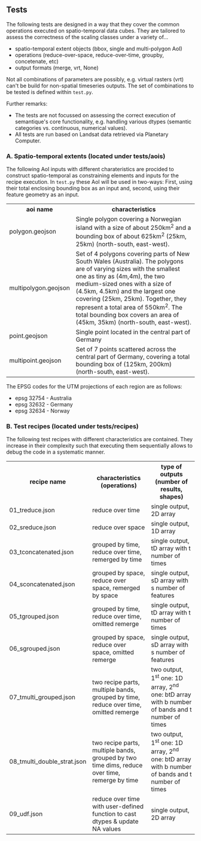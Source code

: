 ## Tests

The following tests are designed in a way that they cover the common operations executed on spatio-temporal data cubes. They are tailored to assess the correctness of the scaling classes under a variety of...
* spatio-temporal extent objects (bbox, single and multi-polygon AoI)
* operations (reduce-over-space, reduce-over-time, groupby, concetenate, etc)
* output formats (merge, vrt, None) 

Not all combinations of parameters are possibly, e.g. virtual rasters (vrt) can't be build for non-spatial timeseries outputs. The set of combinations to be tested is defined within `test.py`.

Further remarks:
* The tests are not focussed on assessing the correct execution of semantique's core functionality, e.g. handling various dtypes (semantic categories vs. continuous, numerical values). 
* All tests are run based on Landsat data retrieved via Planetary Computer. 

### A. Spatio-temporal extents (located under tests/aois)

The following AoI inputs with different charateristics are procided to construct spatio-temporal as constraining elements and inputs for the recipe execution. In `test.py` these AoI will be used in two-ways: First, using their total enclosing bounding box as an input and, second, using their feature geometry as an input. 

<table>
  <tr>
    <th style="width: 20%">aoi name</th>
    <th style="width: 80%">characteristics</th>
  </tr>
  <tr>
    <td>polygon.geojson</td>
    <td>Single polygon covering a Norwegian island with a size of about 250km<sup>2</sup> and a bounding box of about 625km<sup>2</sup> (25km, 25km) (north-south, east-west).</td>
  </tr>
  <tr>
    <td>multipolygon.geojson</td>
    <td>Set of 4 polygons covering parts of New South Wales (Australia). The polygons are of varying sizes with the smallest one as tiny as (4m,4m), the two medium-sized ones with a size of (4.5km, 4.5km) and the largest one covering (25km, 25km). Together, they represent a total area of 550km<sup>2</sup>. The total bounding box covers an area of (45km, 35km) (north-south, east-west).</td>
  </tr>
  <tr>
    <td>point.geojson</td>
    <td>Single point located in the central part of Germany</td>
  </tr>
  <tr>
    <td>multipoint.geojson</td>
    <td>Set of 7 points scattered across the central part of Germany, covering a total bounding box of (125km, 200km) (north-south, east-west).</td>
  </tr>
</table> 

The EPSG codes for the UTM projections of each region are as follows:
* epsg 32754 - Australia
* epsg 32632 - Germany
* epsg 32634 - Norway 

### B. Test recipes (located under tests/recipes) 
The following test recipes with different characteristics are contained. They increase in their complexity such that executing them sequentially allows to debug the code in a systematic manner.

<table>
  <tr>
    <th style="width: 20%">recipe name</th>
    <th style="width: 40%">characteristics (operations)</th>
    <th style="width: 40%">type of outputs (number of results, shapes)</th>
  </tr>
  <tr>
    <td>01_treduce.json</td>
    <td>reduce over time</td>
    <td>single output, 2D array</td>
  </tr>
  <tr>
    <td>02_sreduce.json</td>
    <td>reduce over space</td>
    <td>single output, 1D array</td>
  </tr>
  <tr>
    <td>03_tconcatenated.json</td>
    <td>grouped by time, reduce over time, remerged by time</td>
    <td>single output, tD array with t number of times</td>
  </tr>
  <tr>
    <td>04_sconcatenated.json</td>
    <td>grouped by space, reduce over space, remerged by space</td>
    <td>single output, sD array with s number of features</td>
  </tr>
  <tr>
    <td>05_tgrouped.json</td>
    <td>grouped by time, reduce over time, omitted remerge</td>
    <td>single output, tD array with t number of times</td>
  </tr>
  <tr>
    <td>06_sgrouped.json</td>
    <td>grouped by space, reduce over space, omitted remerge</td>
    <td>single output, sD array with s number of features</td>
  </tr>
  <tr>
    <td>07_tmulti_grouped.json</td>
    <td>two recipe parts, multiple bands, grouped by time, reduce over time, omitted remerge</td>
    <td>two output, 1<sup>st</sup> one: 1D array, 2<sup>nd</sup> one: btD array with b number of bands and t number of times</td>
  </tr>
  <tr>
    <td>08_tmulti_double_strat.json</td>
    <td>two recipe parts, multiple bands, grouped by two time dims, reduce over time, remerge by time</td>
    <td>two output, 1<sup>st</sup> one: 1D array, 2<sup>nd</sup> one: btD array with b number of bands and t number of times</td>
  </tr>
  <tr>
    <td>09_udf.json</td>
    <td>reduce over time with user-defined function to cast dtypes & update NA values</td>
    <td>single output, 2D array</td>
  </tr>
</table> 
